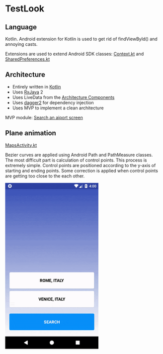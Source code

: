 # TestLook

## Language
Kotlin. Android extension for Kotlin is used to get rid of findViewById() and annoying casts.

Extensions are used to extend Android SDK classes: 
[Context.kt](https://github.com/shuhart/TestLook/blob/master/app/src/main/java/com/shuhart/testlook/utils/Context.kt) and 
[SharedPreferences.kt](https://github.com/shuhart/TestLook/blob/master/app/src/main/java/com/shuhart/testlook/utils/SharedPreferences.kt)


## Architecture
 * Entirely written in [Kotlin](https://kotlinlang.org/)
 * Uses [RxJava](https://github.com/ReactiveX/RxJava) 2
 * Uses LiveData from the [Architecture Components](https://developer.android.com/topic/libraries/architecture/)
 * Uses [dagger2](https://google.github.io/dagger/android.html) for dependency injection
 * Uses MVP to implement a clean architecture

MVP module: [Search an aiport screen](https://github.com/shuhart/TestLook/tree/master/app/src/main/java/com/shuhart/testlook/modules/flight/search/airport)

## Plane animation
[MapsActivity.kt](https://github.com/shuhart/TestLook/blob/master/app/src/main/java/com/shuhart/testlook/modules/flight/search/map/MapsActivity.kt)

Bezier curves are applied using Android Path and PathMeasure classes. The most difficult part is calculation of control points. This process is extremely simple. Control points are positioned according to the y-axis of starting and ending points. Some correction is applied when control points are getting too close to the each other.

<img src="/images/demo.gif" alt="Sample" width="300px" />
